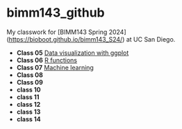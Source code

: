 # bimm143_github
My classwork for [BIMM143 Spring 2024] (https://bioboot.github.io/bimm143_S24/) at UC San Diego.

- **Class 05** [Data visualization with ggplot](https://github.com/christinexxxx/bimm143_github/blob/main/class05/class05.pdf)
- **Class 06** [R functions](https://github.com/christinexxxx/bimm143_github/blob/main/class06/class06.pdf)
- **Class 07** [Machine learning](https://github.com/christinexxxx/bimm143_github/blob/main/class07/class07.pdf)
- **Class 08** []()
- **Class 09** []()
- **class 10** []()
- **class 11** []()
- **class 12** []()
- **class 13** []()
- **class 14** []()
